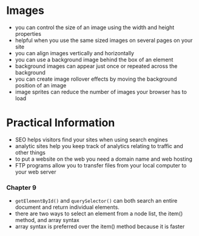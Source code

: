 # Images
- you can control the size of an image using the width and height properties
- helpful when you use the same sized images on several pages on your site
- you can align images vertically and horizontally
- you can use a background image behind the box of an element
- background images can appear just once or repeated across the background
- you can create image rollover effects by moving the background position of an image
- image sprites can reduce the number of images your browser has to load 
# Practical Information
- SEO helps visitors find your sites when using search engines
- analytic sites help you keep track of analytics relating to traffic and other things
- to put a website on the web you need a domain name and web hosting
- FTP programs allow you to transfer files from your local computer to your web server 
### Chapter 9
- ```getElementById()``` and ```querySelector()``` can both search an entire document and return individual elements. 
- there are two ways to select an element from a node list, the item() method, and array syntax
- array syntax is preferred over the item() method because it is faster
